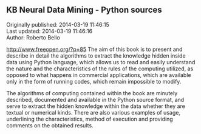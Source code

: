 ## KB Neural Data Mining - Python sources  
Originally published: 2014-03-19 11:46:15  
Last updated: 2014-03-19 11:46:16  
Author: Roberto Bello  
  
http://www.freeopen.org/?p=85
The aim of this book is to present and describe in detail the algorithms to extract the knowledge hidden inside data using Python language, which allows us to read and easily understand the nature and the characteristics of the rules of the computing utilized, as opposed to what happens in commercial applications, which are available only in the form of running codes, which remain impossible to modify.

The algorithms of computing contained within the book are minutely described, documented and available in the Python source format, and serve to extract the hidden knowledge within the data whether they are textual or numerical kinds. There are also various examples of usage, underlining the characteristics, method of execution and providing comments on the obtained results.